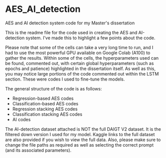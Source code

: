 # AES_AI_detection
AES and AI detection system code for my Master's dissertation

This is the readme file for the code used in creating the AES and AI-detection system. I've made this to highlight a few points about the code.



Please note that some of the cells can take a very long time to run, and I had to use the most powerful GPU available on Google Colab (A100) to gather the results. Within some of the cells, the hyperparameters used can be found, commented out, with certain global hyperparameters (such as epochs and patience) highlighted in the dissertation itself.  As well as this, you may notice large portions of the code commented out within the LSTM section. These were codes I used to fine-tune the models.

The general structure of the code is as follows:
- Regression-based AES codes
- Classification-based AES codes
- Regression stacking AES codes
- Classification stacking AES codes
 - AI codes

The AI-detection dataset attached is NOT the full DAIGT V2 dataset. It is the filtered down version I used for my model. Kaggle links to the full dataset are also provided if you wish to view the full data. Also, please make sure to change the file paths as required as well as selecting the correct prompt (and its associated parameters).
